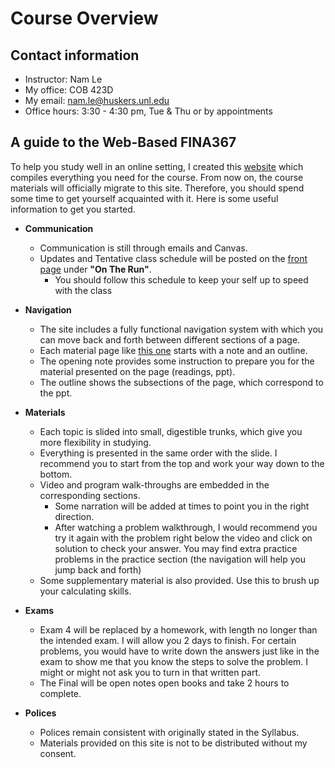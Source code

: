 # Course Overview


## Contact information
* Instructor: Nam Le
* My office: COB 423D
* My email:  <a href="mailto:nam.le@huskers.unl.edu" target="_blank">nam.le@huskers.unl.edu</a>
* Office hours: 3:30 - 4:30 pm, Tue & Thu or by appointments

## A guide to the Web-Based FINA367

To help you study well in an online setting, I created this <a href="https://namdz911.github.io/fina367-spring2020-unl/" target="_blank">website</a> which compiles everything you need for the course. From now on, the course materials will officially migrate to this site. Therefore, you should spend some time to get yourself acquainted with it. Here is some useful information to get you started. 

- **Communication**
    - Communication is still through emails and Canvas. 
    - Updates and Tentative class schedule will be posted on the <a href="https://namdz911.github.io/fina367-spring2020-unl/" target="_blank">front page</a> under **"On The Run"**.
        - You should follow this schedule to keep your self up to speed with the class
        
        
- **Navigation**
    - The site includes a fully functional navigation system with which you can move back and forth between different sections of a page. 
    - Each material page like <a href="https://namdz911.github.io/fina367-spring2020-unl/credit_risk.html" target="_blank">this one</a> starts with a note and an outline.
    - The opening note provides some instruction to prepare you for the material presented on the page (readings, ppt). 
    - The outline shows the subsections of the page, which correspond to the ppt. 
    
    
- **Materials** 
    - Each topic is slided into small, digestible trunks, which give you more flexibility in studying. 
    - Everything is presented in the same order with the slide. I recommend you to start from the top and work your way down to the bottom. 
    - Video and program walk-throughs are embedded in the corresponding sections. 
        - Some narration will be added at times to point you in the right direction.
        - After watching a problem walkthrough, I would recommend you try it again with the problem right below the video and click on solution to check your answer. You may find extra practice problems in the practice section (the navigation will help you jump back and forth)
    - Some supplementary material is also provided. Use this to brush up your calculating skills.       
        
        
- **Exams**
    - Exam 4 will be replaced by a homework, with length no longer than the intended exam. I will allow you 2 days to finish. For certain problems, you would have to write down the answers just like in the exam to show me that you know the steps to solve the problem. I might or might not ask you to turn in that written part.
    - The Final will be open notes open books and take 2 hours to complete. 
      
      
- **Polices**
    - Polices remain consistent with originally stated in the Syllabus.
    - Materials provided on this site is not to be distributed without my consent. 



